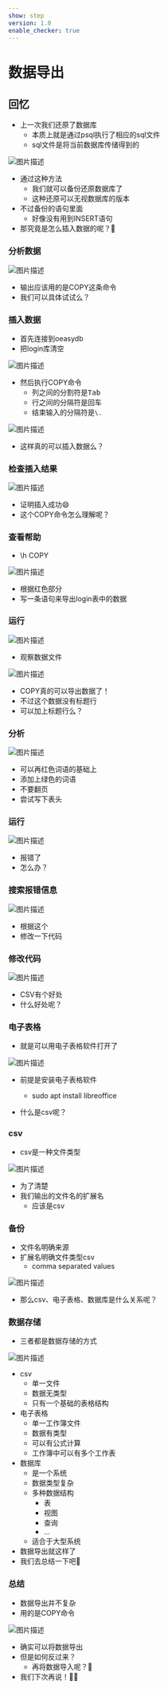 ```yaml
---
show: step
version: 1.0
enable_checker: true
---
```


# 数据导出

## 回忆

- 上一次我们还原了数据库
	- 本质上就是通过psql执行了相应的sql文件
	- sql文件是将当前数据库传储得到的

![图片描述](https://doc.shiyanlou.com/courses/uid1190679-20220722-1658461343039)

- 通过这种方法
	- 我们就可以备份还原数据库了
	- 这种还原可以无视数据库的版本
- 不过备份的语句里面
	- 好像没有用到INSERT语句
- 那究竟是怎么插入数据的呢？🤔

### 分析数据

![图片描述](https://doc.shiyanlou.com/courses/uid1190679-20220722-1658469009484)

- 输出应该用的是COPY这条命令
- 我们可以具体试试么？

### 插入数据

- 首先连接到oeasydb
- 把login库清空

![图片描述](https://doc.shiyanlou.com/courses/uid1190679-20221217-1671246459024)

- 然后执行COPY命令
  - 列之间的分割符是<kbd>Tab</kdb>
  - 行之间的分隔符是<kbd>回车</kdb>
  - 结束输入的分隔符是`\.`

![图片描述](https://doc.shiyanlou.com/courses/uid1190679-20221217-1671246369630)

- 这样真的可以插入数据么？

### 检查插入结果

![图片描述](https://doc.shiyanlou.com/courses/uid1190679-20221217-1671246517108/wm)

- 证明插入成功😄
- 这个COPY命令怎么理解呢？

### 查看帮助

- \h COPY

![图片描述](https://doc.shiyanlou.com/courses/uid1190679-20220722-1658469151754)

- 根据红色部分
- 写一条语句来导出login表中的数据

### 运行

![图片描述](https://doc.shiyanlou.com/courses/uid1190679-20221217-1671248478051)

- 观察数据文件

![图片描述](https://doc.shiyanlou.com/courses/uid1190679-20221217-1671248500286)

- COPY真的可以导出数据了！
- 不过这个数据没有标题行
- 可以加上标题行么？

### 分析

![图片描述](https://doc.shiyanlou.com/courses/uid1190679-20220722-1658469159000)

- 可以再红色词语的基础上
- 添加上绿色的词语
- 不要翻页
- 尝试写下表头

### 运行

![图片描述](https://doc.shiyanlou.com/courses/uid1190679-20221217-1671248618247)

- 报错了
- 怎么办？

### 搜索报错信息

![图片描述](https://doc.shiyanlou.com/courses/uid1190679-20220722-1658469167753)

- 根据这个
- 修改一下代码

### 修改代码

![图片描述](https://doc.shiyanlou.com/courses/uid1190679-20221217-1671248750792)

- CSV有个好处
- 什么好处呢？

### 电子表格

- 就是可以用电子表格软件打开了

![图片描述](https://doc.shiyanlou.com/courses/uid1190679-20220723-1658536744715)

- 前提是安装电子表格软件
  - sudo apt install libreoffice

- 什么是csv呢？

### csv

- csv是一种文件类型 

![图片描述](https://doc.shiyanlou.com/courses/uid1190679-20220723-1658538191779)

- 为了清楚
- 我们输出的文件名的扩展名
	- 应该是csv

### 备份

- 文件名明确来源
- 扩展名明确文件类型csv
	- comma separated values

![图片描述](https://doc.shiyanlou.com/courses/uid1190679-20221217-1671249295441)

- 那么csv、电子表格、数据库是什么关系呢？

### 数据存储

- 三者都是数据存储的方式

![图片描述](https://doc.shiyanlou.com/courses/uid1190679-20220723-1658538521713)

- csv
  - 单一文件
  - 数据无类型
  - 只有一个基础的表格结构
- 电子表格
	- 单一工作簿文件
	- 数据有类型
	- 可以有公式计算
	- 工作簿中可以有多个工作表
- 数据库
  - 是一个系统
  - 数据类型复杂
  - 多种数据结构
	- 表
	- 视图
	- 查询
	- ...
  - 适合于大型系统
- 数据导出就这样了
- 我们去总结一下吧🚶

### 总结

- 数据导出并不复杂
- 用的是COPY命令

![图片描述](https://doc.shiyanlou.com/courses/uid1190679-20221217-1671249295441)

- 确实可以将数据导出
- 但是如何反过来？
	- 再将数据导入呢？🤔
- 我们下次再说！👋🏻
